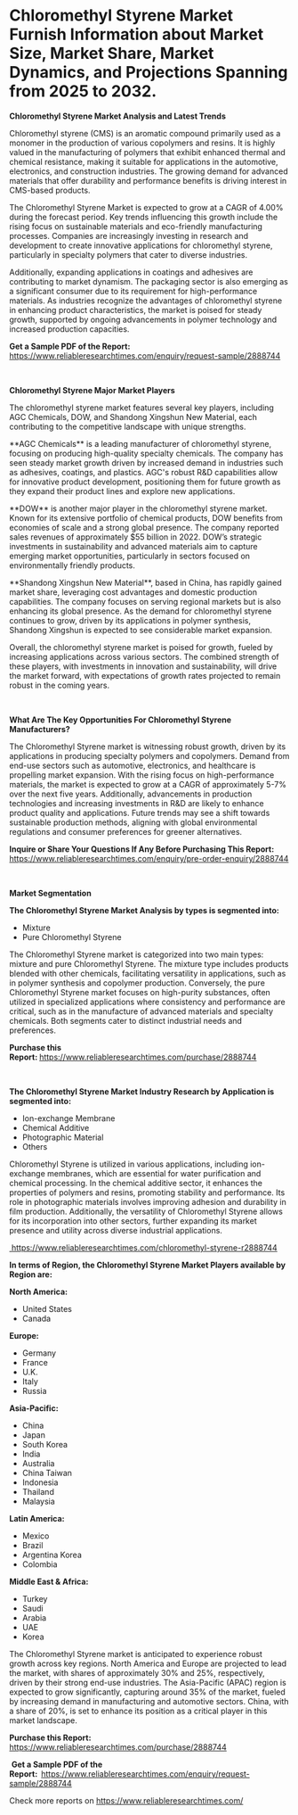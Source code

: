 <p><h1>Chloromethyl Styrene Market Furnish Information about Market Size, Market Share, Market Dynamics, and Projections Spanning from 2025 to 2032.</h1></p><p><strong>Chloromethyl Styrene Market Analysis and Latest Trends</strong></p>
<p><p>Chloromethyl styrene (CMS) is an aromatic compound primarily used as a monomer in the production of various copolymers and resins. It is highly valued in the manufacturing of polymers that exhibit enhanced thermal and chemical resistance, making it suitable for applications in the automotive, electronics, and construction industries. The growing demand for advanced materials that offer durability and performance benefits is driving interest in CMS-based products.</p><p>The Chloromethyl Styrene Market is expected to grow at a CAGR of 4.00% during the forecast period. Key trends influencing this growth include the rising focus on sustainable materials and eco-friendly manufacturing processes. Companies are increasingly investing in research and development to create innovative applications for chloromethyl styrene, particularly in specialty polymers that cater to diverse industries.</p><p>Additionally, expanding applications in coatings and adhesives are contributing to market dynamism. The packaging sector is also emerging as a significant consumer due to its requirement for high-performance materials. As industries recognize the advantages of chloromethyl styrene in enhancing product characteristics, the market is poised for steady growth, supported by ongoing advancements in polymer technology and increased production capacities.</p></p>
<p><strong>Get a Sample PDF of the Report:&nbsp;</strong> <a href="https://www.reliableresearchtimes.com/enquiry/request-sample/2888744?utm_campaign=2638&utm_medium=2&utm_source=Github&utm_content=ia&utm_term=14032025&utm_id=chloromethyl-styrene">https://www.reliableresearchtimes.com/enquiry/request-sample/2888744</a></p>
<p>&nbsp;</p>
<p><strong>Chloromethyl Styrene Major Market Players</strong></p>
<p><p>The chloromethyl styrene market features several key players, including AGC Chemicals, DOW, and Shandong Xingshun New Material, each contributing to the competitive landscape with unique strengths.</p><p>**AGC Chemicals** is a leading manufacturer of chloromethyl styrene, focusing on producing high-quality specialty chemicals. The company has seen steady market growth driven by increased demand in industries such as adhesives, coatings, and plastics. AGC's robust R&D capabilities allow for innovative product development, positioning them for future growth as they expand their product lines and explore new applications.</p><p>**DOW** is another major player in the chloromethyl styrene market. Known for its extensive portfolio of chemical products, DOW benefits from economies of scale and a strong global presence. The company reported sales revenues of approximately $55 billion in 2022. DOW’s strategic investments in sustainability and advanced materials aim to capture emerging market opportunities, particularly in sectors focused on environmentally friendly products.</p><p>**Shandong Xingshun New Material**, based in China, has rapidly gained market share, leveraging cost advantages and domestic production capabilities. The company focuses on serving regional markets but is also enhancing its global presence. As the demand for chloromethyl styrene continues to grow, driven by its applications in polymer synthesis, Shandong Xingshun is expected to see considerable market expansion.</p><p>Overall, the chloromethyl styrene market is poised for growth, fueled by increasing applications across various sectors. The combined strength of these players, with investments in innovation and sustainability, will drive the market forward, with expectations of growth rates projected to remain robust in the coming years.</p></p>
<p>&nbsp;</p>
<p><strong>What Are The Key Opportunities For Chloromethyl Styrene Manufacturers?</strong></p>
<p><p>The Chloromethyl Styrene market is witnessing robust growth, driven by its applications in producing specialty polymers and copolymers. Demand from end-use sectors such as automotive, electronics, and healthcare is propelling market expansion. With the rising focus on high-performance materials, the market is expected to grow at a CAGR of approximately 5-7% over the next five years. Additionally, advancements in production technologies and increasing investments in R&D are likely to enhance product quality and applications. Future trends may see a shift towards sustainable production methods, aligning with global environmental regulations and consumer preferences for greener alternatives.</p></p>
<p><strong>Inquire or Share Your Questions If Any Before Purchasing This Report:</strong> <a href="https://www.reliableresearchtimes.com/enquiry/pre-order-enquiry/2888744?utm_campaign=2638&utm_medium=2&utm_source=Github&utm_content=ia&utm_term=14032025&utm_id=chloromethyl-styrene">https://www.reliableresearchtimes.com/enquiry/pre-order-enquiry/2888744</a></p>
<p>&nbsp;</p>
<p><strong>Market Segmentation</strong></p>
<p><strong>The Chloromethyl Styrene Market Analysis by types is segmented into:</strong></p>
<p><ul><li>Mixture</li><li>Pure Chloromethyl Styrene</li></ul></p>
<p><p>The Chloromethyl Styrene market is categorized into two main types: mixture and pure Chloromethyl Styrene. The mixture type includes products blended with other chemicals, facilitating versatility in applications, such as in polymer synthesis and copolymer production. Conversely, the pure Chloromethyl Styrene market focuses on high-purity substances, often utilized in specialized applications where consistency and performance are critical, such as in the manufacture of advanced materials and specialty chemicals. Both segments cater to distinct industrial needs and preferences.</p></p>
<p><strong>Purchase this Report:&nbsp;</strong><a href="https://www.reliableresearchtimes.com/purchase/2888744?utm_campaign=2638&utm_medium=2&utm_source=Github&utm_content=ia&utm_term=14032025&utm_id=chloromethyl-styrene">https://www.reliableresearchtimes.com/purchase/2888744</a></p>
<p>&nbsp;</p>
<p><strong>The Chloromethyl Styrene Market Industry Research by Application is segmented into:</strong></p>
<p><ul><li>Ion-exchange Membrane</li><li>Chemical Additive</li><li>Photographic Material</li><li>Others</li></ul></p>
<p><p>Chloromethyl Styrene is utilized in various applications, including ion-exchange membranes, which are essential for water purification and chemical processing. In the chemical additive sector, it enhances the properties of polymers and resins, promoting stability and performance. Its role in photographic materials involves improving adhesion and durability in film production. Additionally, the versatility of Chloromethyl Styrene allows for its incorporation into other sectors, further expanding its market presence and utility across diverse industrial applications.</p></p>
<p><a href="https://www.reliableresearchtimes.com/chloromethyl-styrene-r2888744?utm_campaign=2638&utm_medium=2&utm_source=Github&utm_content=ia&utm_term=14032025&utm_id=chloromethyl-styrene">&nbsp;https://www.reliableresearchtimes.com/chloromethyl-styrene-r2888744</a></p>
<p><strong>In terms of Region, the Chloromethyl Styrene Market Players available by Region are:</strong></p>
<p>
    <p> <strong> North America: </strong>
        <ul>
            <li>United States</li>
            <li>Canada</li>
        </ul>
        </p> 
    <p> <strong> Europe: </strong>
        <ul>
            <li>Germany</li>
            <li>France</li>
            <li>U.K.</li>
            <li>Italy</li>
            <li>Russia</li>
        </ul>
        </p> 
    <p> <strong> Asia-Pacific: </strong>
        <ul>
            <li>China</li>
            <li>Japan</li>
            <li>South Korea</li>
            <li>India</li>
            <li>Australia</li>
            <li>China Taiwan</li>
            <li>Indonesia</li>
            <li>Thailand</li>
            <li>Malaysia</li>
        </ul>
        </p> 
    <p> <strong> Latin America: </strong>
        <ul>
            <li>Mexico</li>
            <li>Brazil</li>
            <li>Argentina Korea</li>
            <li>Colombia</li>
        </ul>
        </p> 
    <p> <strong> Middle East & Africa: </strong>
        <ul>
            <li>Turkey</li>
            <li>Saudi</li>
            <li>Arabia</li>
            <li>UAE</li>
            <li>Korea</li>
        </ul>
    </p>
    </p>
<p><p>The Chloromethyl Styrene market is anticipated to experience robust growth across key regions. North America and Europe are projected to lead the market, with shares of approximately 30% and 25%, respectively, driven by their strong end-use industries. The Asia-Pacific (APAC) region is expected to grow significantly, capturing around 35% of the market, fueled by increasing demand in manufacturing and automotive sectors. China, with a share of 20%, is set to enhance its position as a critical player in this market landscape.</p></p>
<p><strong>Purchase this Report: </strong><a href="https://www.reliableresearchtimes.com/purchase/2888744?utm_campaign=2638&utm_medium=2&utm_source=Github&utm_content=ia&utm_term=14032025&utm_id=chloromethyl-styrene">https://www.reliableresearchtimes.com/purchase/2888744</a></p>
<p>&nbsp;<strong>Get a Sample PDF of the Report:&nbsp;&nbsp;</strong><a href="https://www.reliableresearchtimes.com/enquiry/request-sample/2888744?utm_campaign=2638&utm_medium=2&utm_source=Github&utm_content=ia&utm_term=14032025&utm_id=chloromethyl-styrene">https://www.reliableresearchtimes.com/enquiry/request-sample/2888744</a></p>
<p><strong></strong></p>
<p>Check more reports on <a href="https://www.reliableresearchtimes.com/?utm_campaign=2638&utm_medium=2&utm_source=Github&utm_content=ia&utm_term=14032025&utm_id=chloromethyl-styrene">https://www.reliableresearchtimes.com/</a></p>